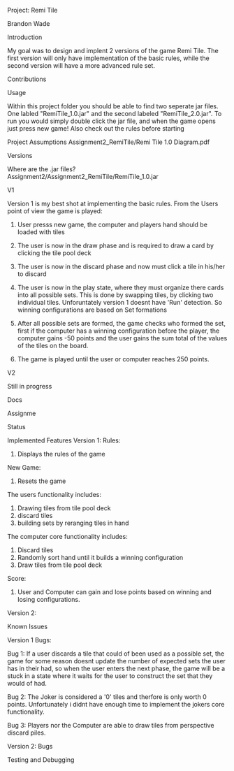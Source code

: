 Project: Remi Tile

Brandon Wade


Introduction

My goal was to design and implent 2 versions of the game Remi Tile. The first version will only have implementation of the basic rules, while the second version will have a more advanced rule set.

Contributions

Usage

Within this project folder you should be able to find two seperate jar files. One labled "RemiTile_1.0.jar" and the second labeled "RemiTile_2.0.jar". To run you would simply double click the jar file, and when the game opens just press new game! Also check out the rules before starting

Project Assumptions
Assignment2_RemiTile/Remi Tile 1.0 Diagram.pdf


Versions

Where are the .jar files?
Assignment2/Assignment2_RemiTile/RemiTile_1.0.jar

V1

Version 1 is my best shot at implementing the basic rules. From the Users point of view the game is played:

1. User presss new game, the computer and players hand should be loaded with tiles
2. The user is now in the draw phase and is required to draw a card by clicking the tile pool deck
3. The user is now in the discard phase and now must click a tile in his/her to discard



4. The user is now in the play state, where they must organize there cards into all possible sets. This is done by swapping tiles, by clicking two individual tiles. Unforuntately version 1 doesnt have 'Run' detection. So winning configurations are based on Set formations
5. After all possible sets are formed, the game checks who formed the set, first if the computer has a winning configuration before the player, the computer gains -50 points and the user gains the sum total of the values of the tiles on the board.


6. The game is played until the user or computer reaches 250 points.





V2

Still in progress


Docs

Assignme


Status


Implemented Features
Version 1:
Rules:
1. Displays the rules of the game

New Game:
1. Resets the game



The users functionality includes:
1. Drawing tiles from tile pool deck
2. discard tiles
3. building sets by reranging tiles in hand


The computer core functionality includes:
1. Discard tiles
2. Randomly sort hand until it builds a winning configuration
3. Draw tiles from tile pool deck

Score:
1. User and Computer can gain and lose points based on winning and losing configurations.


Version 2:

Known Issues

Version 1 Bugs:

Bug 1:
If a user discards a tile that could of been used as a possible set, the game for some reason doesnt update the number of expected sets the user has in their had, so when the user enters the next phase, the game will be a stuck in a state where it waits for the user to construct the set that they would of had.

Bug 2: The Joker is considered a '0' tiles and therfore is only worth 0 points. Unfortunately i didnt have enough time to implement the jokers core functionality.

Bug 3:
Players nor the Computer are able to draw tiles from perspective discard piles.


Version 2: Bugs



Testing and Debugging


